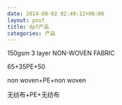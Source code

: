 ```yaml
---
date: 2014-08-02 02:49:12+00:00
layout: post
title: dpf产品
categories: 产品
---
```



150gsm 3 layer NON-WOVEN FABRIC

65+35PE+50

non woven+PE+non woven

无纺布+PE+无纺布

